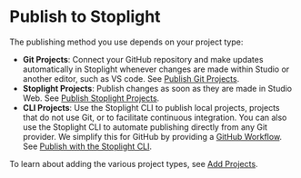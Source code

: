 # Publish to Stoplight

The publishing method you use depends on your project type:

* **Git Projects**: Connect your GitHub repository and make updates automatically in Stoplight whenever changes are made within Studio or another editor, such as VS code. See [Publish Git Projects](../7.-projects/publishing-git-projects.md).
* **Stoplight Projects**: Publish changes as soon as they are made in Studio Web. See [Publish Stoplight Projects](../7.-projects/publishing-stoplight-projects.md).
* **CLI Projects**: Use the Stoplight CLI to publish local projects, projects that do not use Git, or to facilitate continuous integration. You can also use the Stoplight CLI to automate publishing directly from any Git provider. We simplify this for GitHub by providing a [GitHub Workflow](https://github.com/stoplightio/stoplight-cli-workflow). See [Publish with the Stoplight CLI](f.working-with-local-projects.md).

To learn about adding the various project types, see [Add Projects](b.adding-projects.md).